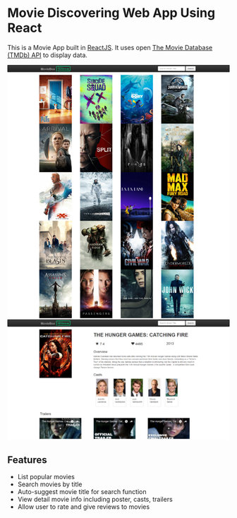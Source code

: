 # Movie Discovering Web App Using React

This is a Movie App built in [ReactJS](http://facebook.github.io/react/index.html).
It uses open [The Movie Database (TMDb) API](https://www.themoviedb.org/documentation/api) to display data.

![](https://github.com/man007yadav/Mini-IMDB/blob/master/docs/images/screencapture-main.png)
![](https://github.com/man007yadav/Mini-IMDB/blob/master/docs/images/screencapture-detail.png)

## Features

* List popular movies
* Search movies by title
* Auto-suggest movie title for search function
* View detail movie info including poster, casts, trailers
* Allow user to rate and give reviews to movies

